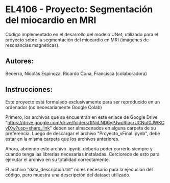 # EL4106 - Proyecto: Segmentación del miocardio en MRI
Código implementado en el desarrollo del modelo UNet, utilizado para el proyecto sobre la segmentación del miocardio en MRI (imágenes de resonancias magnéticas).

## Autores:
Becerra, Nicolás
Espinoza, Ricardo
Cona, Francisca (colaboradora)

## Instrucciones:
Este proyecto está formulado exclusivamente para ser reproducido en un ordenador (no necesariamente Google Colab)

Primero, los archivos que se encuentran en este enlace de Google Drive "https://drive.google.com/drive/folders/1lNijLND6yPJwcRIqcrUCNut0JWKCvlXw?usp=share_link" deben ser almacenados en alguna carpeta de su preferencia. Luego de descargar el archivo "Proyecto_vFinal.ipynb", debe estar en la misma carpeta que los archivos anteriores.

Ahora, abriendo este archivo .ipynb, debería poder correrlo siempre y cuando tenga las librerias necesarias instaladas. Cerciorece de esto para ejecutar el archivo en su totalidad correctamente.

El archivo "data_description.txt" no es necesario para la ejecución del código, pero muestra una descripción del dataset utilizado.
